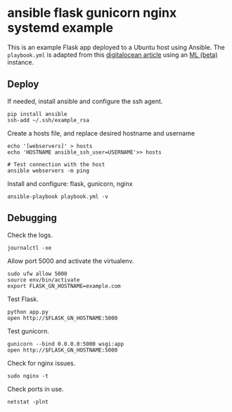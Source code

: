 # ansible flask gunicorn nginx systemd example

This is an example Flask app deployed to a Ubuntu host using Ansible. The `playbook.yml` is adapted from this [digitalocean article](https://www.digitalocean.com/community/tutorials/how-to-serve-flask-applications-with-gunicorn-and-nginx-on-ubuntu-16-04) using an [ML (beta)](https://www.digitalocean.com/community/tutorials/how-to-use-the-machine-learning-one-click-install-image-on-digitalocean) instance.

## Deploy

If needed, install ansible and configure the ssh agent.
```
pip install ansible
ssh-add ~/.ssh/example_rsa
```

Create a hosts file, and replace desired hostname and username
```
echo '[webservers]' > hosts
echo 'HOSTNAME ansible_ssh_user=USERNAME'>> hosts

# Test connection with the host
ansible webservers -m ping
```

Install and configure: flask, gunicorn, nginx
```
ansible-playbook playbook.yml -v

```

## Debugging

Check the logs.
```
journalctl -xe
```

Allow port 5000 and activate the virtualenv.
```
sudo ufw allow 5000
source env/bin/activate
export FLASK_GN_HOSTNAME=example.com
```

Test Flask.
```
python app.py
open http://$FLASK_GN_HOSTNAME:5000
```

Test gunicorn.
```
gunicorn --bind 0.0.0.0:5000 wsgi:app
open http://$FLASK_GN_HOSTNAME:5000
```

Check for nginx issues.
```
sudo nginx -t
```

Check ports in use.
```
netstat -plnt
```
